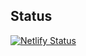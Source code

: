 ## Status

[![Netlify Status](https://api.netlify.com/api/v1/badges/99b11536-9671-46de-ba50-ba6921fd4627/deploy-status)](https://app.netlify.com/sites/galeriacomercial/deploys)
